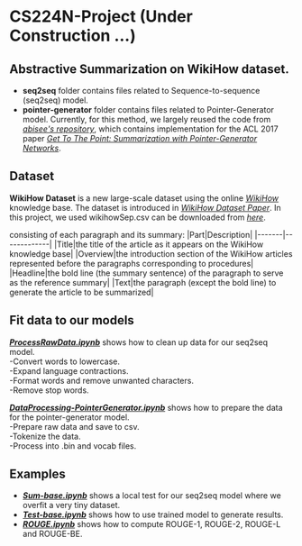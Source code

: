 # CS224N-Project (Under Construction ...)
## Abstractive Summarization on WikiHow dataset.
- **seq2seq** folder contains files related to Sequence-to-sequence (seq2seq) model.
- **pointer-generator** folder contains files related to Pointer-Generator model. Currently, for this method, we largely reused the code from *[abisee's repository](https://github.com/becxer/pointer-generator/)*, which contains implementation for the ACL 2017 paper *[Get To The Point: Summarization with Pointer-Generator Networks](https://arxiv.org/abs/1704.04368)*. 


## Dataset
**WikiHow Dataset** is a new large-scale dataset using the online *[WikiHow](http://www.wikihow.com/)* knowledge base. The dataset is introduced in *[WikiHow Dataset Paper](https://arxiv.org/abs/1810.09305)*. In this project, we used wikihowSep.csv can be downloaded from *[here](https://ucsb.box.com/s/7yq601ijl1lzvlfu4rjdbbxforzd2oag)*.

consisting of each paragraph and its summary:
|Part|Description|
|-------|-------------|
|Title|the title of the article as it appears on the WikiHow knowledge base|
|Overview|the introduction section of the WikiHow articles represented before the paragraphs corresponding to procedures|
|Headline|the bold line (the summary sentence) of the paragraph to serve as the reference summary|
|Text|the paragraph (except the bold line) to generate the article to be summarized|

## Fit data to our models
*[**ProcessRawData.ipynb**](https://github.com/JunwenBu/CS224N-Project/blob/master/ProcessRawData.ipynb)* shows how to clean up data for our seq2seq model.<br>
-Convert words to lowercase.<br>
-Expand language contractions.<br>
-Format words and remove unwanted characters.<br>
-Remove stop words.

*[**DataProcessing-PointerGenerator.ipynb**](https://github.com/JunwenBu/CS224N-Project/blob/master/DataProcessing-PointerGenerator.ipynb)* shows how to prepare the data for the pointer-generator model.<br>
-Prepare raw data and save to csv.<br>
-Tokenize the data.<br>
-Process into .bin and vocab files.

## Examples
- *[**Sum-base.ipynb**](https://github.com/JunwenBu/CS224N-Project/blob/master/Sum-base.ipynb)* shows a local test for our seq2seq model where we overfit a very tiny dataset. <br>
- *[**Test-base.ipynb**](https://github.com/JunwenBu/CS224N-Project/blob/master/Test-base.ipynb)* shows how to use trained model to generate results. <br>
- *[**ROUGE.ipynb**](https://github.com/JunwenBu/CS224N-Project/blob/master/ROUGE.ipynb)* shows how to compute ROUGE-1, ROUGE-2, ROUGE-L and ROUGE-BE. <br>
